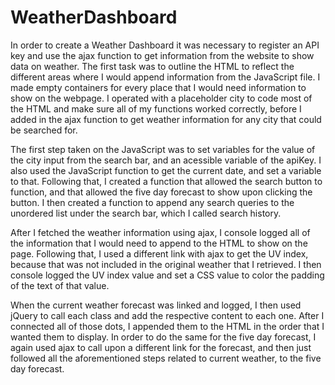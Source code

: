 # WeatherDashboard

In order to create a Weather Dashboard it was necessary to register an API key and use the ajax function to get information from the website to show data on weather. The first task was to outline the HTML to reflect the different areas where I would append information from the JavaScript file. I made empty containers for every place that I would need information to show on the webpage. I operated with a placeholder city to code most of the HTML and make sure all of my functions worked correctly, before I added in the ajax function to get weather information for any city that could be searched for.

The first step taken on the JavaScript was to set variables for the value of the city input from the search bar, and an acessible variable of the apiKey. I also used the JavaScript function to get the current date, and set a variable to that. Following that, I created a function that allowed the search button to function, and that allowed the five day forecast to show upon clicking the button. I then created a function to append any search queries to the unordered list under the search bar, which I called search history.

After I fetched the weather information using ajax, I console logged all of the information that I would need to append to the HTML to show on the page. Following that, I used a different link with ajax to get the UV index, because that was not included in the original weather that I retrieved. I then console logged the UV index value and set a CSS value to color the padding of the text of that value. 

When the current weather forecast was linked and logged, I then used jQuery to call each class and add the respective content to each one. After I connected all of those dots, I appended them to the HTML in the order that I wanted them to display. In order to do the same for the five day forecast, I again used ajax to call upon a different link for the forecast, and then just followed all the aforementioned steps related to current weather, to the five day forecast.